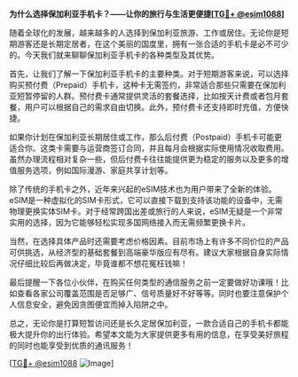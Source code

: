 **为什么选择保加利亚手机卡？——让你的旅行与生活更便捷[[TG💪+ @esim1088](https://t.me/s/esim1088)]**

随着全球化的发展，越来越多的人选择到保加利亚旅游、工作或居住。无论你是短期游客还是长期定居者，在这个美丽的国度里，拥有一张合适的手机卡是必不可少的。今天我们就来聊聊保加利亚手机卡的各种类型及其优势。

首先，让我们了解一下保加利亚手机卡的主要种类。对于短期游客来说，可以选择购买预付费（Prepaid）手机卡，这种卡无需签约，非常适合那些只需要在保加利亚短暂停留的人群。预付费卡通常提供灵活的套餐选择，比如按天计费或者包月套餐，用户可以根据自己的需求自由切换。此外，预付费卡还支持即时充值，方便快捷。

如果你计划在保加利亚长期居住或工作，那么后付费（Postpaid）手机卡可能更适合你。这类卡需要与运营商签订合同，并且每月会根据实际使用情况收取费用。虽然办理流程相对复杂一些，但后付费卡往往能提供更为稳定的服务以及更多的增值服务选项，例如国际漫游、家庭共享计划等。

除了传统的手机卡之外，近年来兴起的eSIM技术也为用户带来了全新的体验。eSIM是一种虚拟化的SIM卡形式，它可以直接下载到支持该功能的设备中，无需物理更换实体SIM卡。对于经常跨国出差或旅行的人来说，eSIM无疑是一个非常实用的选择，因为它能够轻松实现多国网络接入而无需频繁更换卡片。

当然，在选择具体产品时还需要考虑价格因素。目前市场上有许多不同价位的产品可供挑选，从经济型的基础套餐到高端豪华版应有尽有。建议大家根据自身实际情况仔细比较后再做决定，毕竟谁都不想花冤枉钱嘛！

最后提醒一下各位小伙伴，在购买任何类型的通信服务之前一定要做好功课哦！比如查看各家公司覆盖范围是否足够广、信号质量好不好等等。同时也要注意保护个人信息安全，避免因贪图便宜而掉入陷阱之中。

总之，无论你是打算短暂访问还是长久定居保加利亚，一款合适自己的手机卡都能极大提升你的出行体验。希望本文能为大家提供更多有用的信息，在享受美好旅程的同时也能享受到优质的通讯服务！

[[TG💪+ @esim1088](https://t.me/s/esim1088) ![Image](https://i.postimg.cc/4NQfJmqS/Snipaste-2025-05-13-00-14-12.png)]